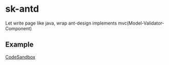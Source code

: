# sk-antd
Let write page like java, wrap ant-design implements mvc(Model-Validator-Component)

## Example
[CodeSandbox](https://codesandbox.io/search?refinementList%5Btags%5D%5B0%5D=sk-antd.test)
    

